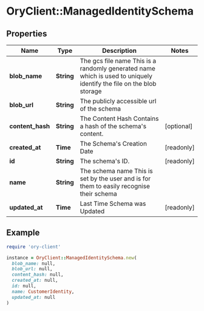 # OryClient::ManagedIdentitySchema

## Properties

| Name | Type | Description | Notes |
| ---- | ---- | ----------- | ----- |
| **blob_name** | **String** | The gcs file name  This is a randomly generated name which is used to uniquely identify the file on the blob storage |  |
| **blob_url** | **String** | The publicly accessible url of the schema |  |
| **content_hash** | **String** | The Content Hash  Contains a hash of the schema&#39;s content. | [optional] |
| **created_at** | **Time** | The Schema&#39;s Creation Date | [readonly] |
| **id** | **String** | The schema&#39;s ID. | [readonly] |
| **name** | **String** | The schema name  This is set by the user and is for them to easily recognise their schema |  |
| **updated_at** | **Time** | Last Time Schema was Updated | [readonly] |

## Example

```ruby
require 'ory-client'

instance = OryClient::ManagedIdentitySchema.new(
  blob_name: null,
  blob_url: null,
  content_hash: null,
  created_at: null,
  id: null,
  name: CustomerIdentity,
  updated_at: null
)
```

